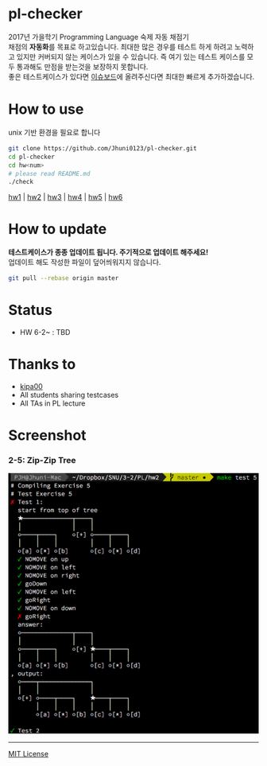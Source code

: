 # pl-checker
2017년 가을학기 Programming Language 숙제 자동 채점기 <br>
채점의 **자동화**를 목표로 하고있습니다. 최대한 많은 경우를 테스트 하게 하려고 노력하고 있지만 커버되지 않는 케이스가 있을 수 있습니다. 즉 여기 있는 테스트 케이스를 모두 통과해도 만점을 받는것을 보장하지 못합니다. <br>
좋은 테스트케이스가 있다면 [이슈보드](https://github.com/Jhuni0123/pl-checker/issues)에 올려주신다면 최대한 빠르게 추가하겠습니다.

# How to use
unix 기반 환경을 필요로 합니다
```bash
git clone https://github.com/Jhuni0123/pl-checker.git
cd pl-checker
cd hw<num>
# please read README.md
./check
```
[hw1](hw1) | [hw2](hw2) | [hw3](hw3) | [hw4](hw4) | [hw5](hw5) | [hw6](hw6)

# How to update
**테스트케이스가 종종 업데이트 됩니다. 주기적으로 업데이트 해주세요!** <br>
업데이트 해도 작성한 파일이 덮어씌워지지 않습니다.

```bash
git pull --rebase origin master
```

# Status
- HW 6-2~ : TBD

# Thanks to
- [kipa00](https://github.com/kipa00)
- All students sharing testcases
- All TAs in PL lecture

# Screenshot
### 2-5: Zip-Zip Tree
![2-5](img/PL_2-5.png)

---
[MIT License](LICENSE)
